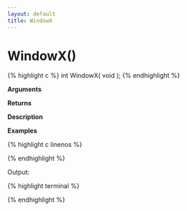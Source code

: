 ```yaml
---
layout: default
title: WindowX
---
```


# WindowX()

{% highlight c %}
int WindowX( void );
{% endhighlight %}

**Arguments**

**Returns**

**Description**

**Examples**

{% highlight c linenos %}

{% endhighlight %}

Output:

{% highlight terminal %}

{% endhighlight %}
